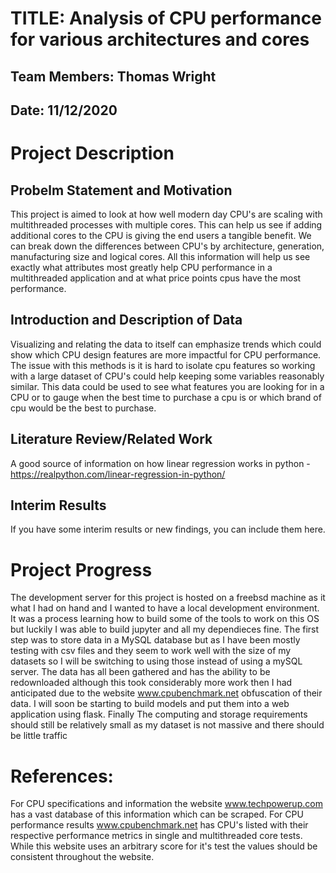 # TITLE: Analysis of CPU performance for various architectures and cores
## Team Members: Thomas Wright
## Date: 11/12/2020

# Project Description
## Probelm Statement and Motivation
This project is aimed to look at how well modern day CPU's are scaling with multithreaded processes with multiple cores. This can help us see if adding additional cores to the CPU is giving the end users a tangible benefit. We can break down the differences between CPU's by architecture, generation, manufacturing size and logical cores. All this information will help us see exactly what attributes most greatly help CPU performance in a multithreaded application and at what price points cpus have the most performance.

## Introduction and Description of Data
Visualizing and relating the data to itself can emphasize trends which could show which CPU design features are more impactful for CPU performance. The issue with this methods is it is hard to isolate cpu features so working with a large dataset of CPU's could help keeping some variables reasonably similar. This data could be used to see what features you are looking for in a CPU or to gauge when the best time to purchase a cpu is or which brand of cpu would be the best to purchase.

## Literature Review/Related Work 
A good source of information on how linear regression works in python - https://realpython.com/linear-regression-in-python/

## Interim Results
If you have some interim results or new findings, you can include them here.

# Project Progress
The development server for this project is hosted on a freebsd machine as it what I had on hand and I wanted to have a local development environment. It was a process learning how to build some of the tools to work on this OS but luckily I was able to build jupyter and all my dependieces fine. The first step was to store data in a MySQL database but as I have been mostly testing with csv files and they seem to work well with the size of my datasets so I will be switching to using those instead of using a mySQL server. The data has all been gathered and has the ability to be redownloaded although this took considerably more work then I had anticipated due to the website www.cpubenchmark.net obfuscation of their data. I will soon be starting to build models and put them into a web application using flask. Finally The computing and storage requirements should still be relatively small as my dataset is not massive and there should be little traffic


# References:
For CPU specifications and information the website www.techpowerup.com has a vast database of this information which can be scraped.
For CPU performance results www.cpubenchmark.net has CPU's listed with their respective performance metrics in single and multithreaded core tests. While this website uses an arbitrary score for it's test the values should be consistent throughout the website.
